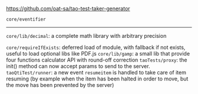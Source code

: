 <!---
channel: frontendchanges
release: 'Sprint 34'
permissions:
    - public
contributors:
    - 'Bertrand Chevrier'
    - 'Jean-Sébastien Conan'
--->

<https://github.com/oat-sa/tao-test-taker-generator>

`core/eventifier` 

---

`core/lib/decimal`: a complete math library with arbitrary precision

`core/requireIfExists`: deferred load of module, with fallback if not exists, useful to load optional libs like PDF.js
`core/lib/gamp`: a small lib that provide four functions calculator API with round-off correction
`taoTests/proxy`: the init() method can now accept params to send to the server.
`taoQtiTest/runner`: a new event `resumeitem` is handled to take care of item resuming (by example when the item has been halted in order to move, but the move has been prevented by the server)
